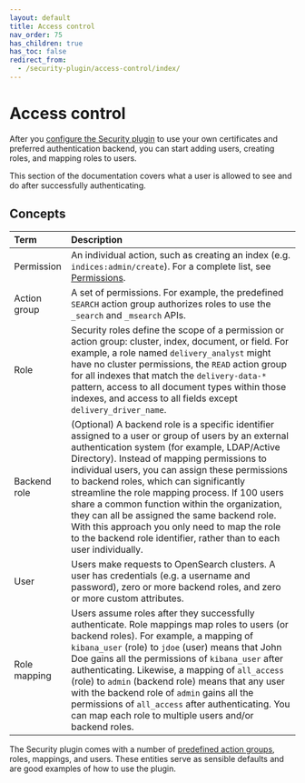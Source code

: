 ```yaml
---
layout: default
title: Access control
nav_order: 75
has_children: true
has_toc: false
redirect_from:
  - /security-plugin/access-control/index/
---
```


# Access control

After you [configure the Security plugin]({{site.url}}{{site.baseurl}}/security/configuration/index/) to use your own certificates and preferred authentication backend, you can start adding users, creating roles, and mapping roles to users.

This section of the documentation covers what a user is allowed to see and do after successfully authenticating.


## Concepts

Term | Description
:--- | :---
Permission | An individual action, such as creating an index (e.g. `indices:admin/create`). For a complete list, see [Permissions]({{site.url}}{{site.baseurl}}/security/access-control/permissions/).
Action group | A set of permissions. For example, the predefined `SEARCH` action group authorizes roles to use the `_search` and `_msearch` APIs.
Role | Security roles define the scope of a permission or action group: cluster, index, document, or field. For example, a role named `delivery_analyst` might have no cluster permissions, the `READ` action group for all indexes that match the `delivery-data-*` pattern, access to all document types within those indexes, and access to all fields except `delivery_driver_name`.
Backend role | (Optional) A backend role is a specific identifier assigned to a user or group of users by an external authentication system (for example, LDAP/Active Directory). Instead of mapping permissions to individual users, you can assign these permissions to backend roles, which can significantly streamline the role mapping process. If 100 users share a common function within the organization, they can all be assigned the same backend role. With this approach you only need to map the role to the backend role identifier, rather than to each user individually. 
User | Users make requests to OpenSearch clusters. A user has credentials (e.g. a username and password), zero or more backend roles, and zero or more custom attributes.
Role mapping | Users assume roles after they successfully authenticate. Role mappings map roles to users (or backend roles). For example, a mapping of `kibana_user` (role) to `jdoe` (user) means that John Doe gains all the permissions of `kibana_user` after authenticating. Likewise, a mapping of `all_access` (role) to `admin` (backend role) means that any user with the backend role of `admin` gains all the permissions of `all_access` after authenticating. You can map each role to multiple users and/or backend roles.

The Security plugin comes with a number of [predefined action groups]({{site.url}}{{site.baseurl}}/security/access-control/default-action-groups/), roles, mappings, and users. These entities serve as sensible defaults and are good examples of how to use the plugin.
